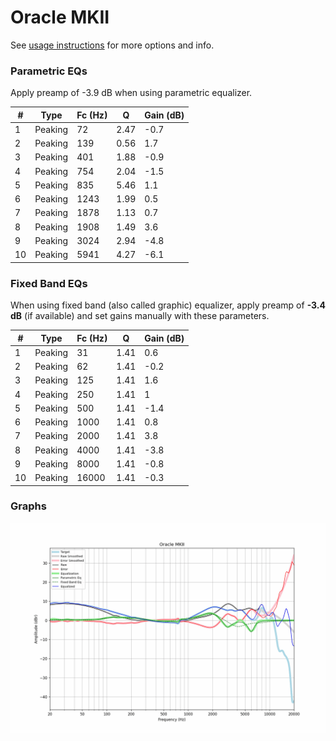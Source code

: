 # Oracle MKII
See [usage instructions](https://github.com/jaakkopasanen/AutoEq#usage) for more options and info.

### Parametric EQs
Apply preamp of -3.9 dB when using parametric equalizer.

|   # | Type    |   Fc (Hz) |    Q |   Gain (dB) |
|-----|---------|-----------|------|-------------|
|   1 | Peaking |        72 | 2.47 |        -0.7 |
|   2 | Peaking |       139 | 0.56 |         1.7 |
|   3 | Peaking |       401 | 1.88 |        -0.9 |
|   4 | Peaking |       754 | 2.04 |        -1.5 |
|   5 | Peaking |       835 | 5.46 |         1.1 |
|   6 | Peaking |      1243 | 1.99 |         0.5 |
|   7 | Peaking |      1878 | 1.13 |         0.7 |
|   8 | Peaking |      1908 | 1.49 |         3.6 |
|   9 | Peaking |      3024 | 2.94 |        -4.8 |
|  10 | Peaking |      5941 | 4.27 |        -6.1 |

### Fixed Band EQs
When using fixed band (also called graphic) equalizer, apply preamp of **-3.4 dB** (if available) and set gains manually with these parameters.

|   # | Type    |   Fc (Hz) |    Q |   Gain (dB) |
|-----|---------|-----------|------|-------------|
|   1 | Peaking |        31 | 1.41 |         0.6 |
|   2 | Peaking |        62 | 1.41 |        -0.2 |
|   3 | Peaking |       125 | 1.41 |         1.6 |
|   4 | Peaking |       250 | 1.41 |         1   |
|   5 | Peaking |       500 | 1.41 |        -1.4 |
|   6 | Peaking |      1000 | 1.41 |         0.8 |
|   7 | Peaking |      2000 | 1.41 |         3.8 |
|   8 | Peaking |      4000 | 1.41 |        -3.8 |
|   9 | Peaking |      8000 | 1.41 |        -0.8 |
|  10 | Peaking |     16000 | 1.41 |        -0.3 |

### Graphs
![](./Oracle%20MKII.png)

